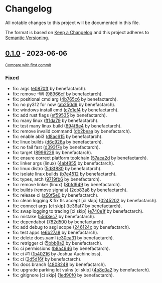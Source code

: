 # Changelog

All notable changes to this project will be documented in this file.

The format is based on [Keep a Changelog](http://keepachangelog.com/en/1.0.0/)
and this project adheres to [Semantic Versioning](http://semver.org/spec/v2.0.0.html).

<!-- insertion marker -->

## [0.1.0](https://github.com/spvn-rs/spvn/releases/tag/0.1.1-beta.00.1.0) - 2023-06-06

<small>[Compare with first commit](https://github.com/spvn-rs/spvn/compare/d609120f55ed066995e64c8b69a28ed44d0bb286...0.1.1-beta.0)</small>

### Fixed

- fix: args ([e0870ff](https://github.com/spvn-rs/spvn/commit/e0870ff37a3c02bd146546086a52c8364de4df6d) by benefactarch).
- fix: remove -Wl ([98966cf](https://github.com/spvn-rs/spvn/commit/98966cf03a91d94c4baa2ad0dd61d9e7c07ffb26) by benefactarch).
- fix: positional cmd arg ([4b765c6](https://github.com/spvn-rs/spvn/commit/4b765c6f6fa8fffc8bfa0439094361b448a232ec) by benefactarch).
- fix: no py312 for now ([ab250d9](https://github.com/spvn-rs/spvn/commit/ab250d93cc052bf0635b323f6483989d0d1e4393) by benefactarch).
- fix: windows install cmd ([c7c1ef4](https://github.com/spvn-rs/spvn/commit/c7c1ef4a138c5bab39fe8f2f30a705f41aa6ff40) by benefactarch).
- fix: add rust flags ([ef59535](https://github.com/spvn-rs/spvn/commit/ef59535e0fc9207c13120c52d1578fc71c83a86d) by benefactarch).
- fix: many linux ([ff1da79](https://github.com/spvn-rs/spvn/commit/ff1da7936314f7e5a14ba2aeaa873cbe5f2a6828) by benefactarch).
- fix: test many linux build ([894f8e4](https://github.com/spvn-rs/spvn/commit/894f8e41888b3570ac5a30a01687cafd204d9a66) by benefactarch).
- fix: remove invalid command ([db2beaa](https://github.com/spvn-rs/spvn/commit/db2beaa7961679c2de589a298ae019cbc4a8274a) by benefactarch).
- fix: enable abi3 ([d8ac615](https://github.com/spvn-rs/spvn/commit/d8ac615fe730336e69a88e89e284e7ce41e4354e) by benefactarch).
- fix: linux builds ([d6c926a](https://github.com/spvn-rs/spvn/commit/d6c926ab23a10ac3341eeecbb9f024fc1e8eba60) by benefactarch).
- fix: no fail fast ([d393f7e](https://github.com/spvn-rs/spvn/commit/d393f7ede431effe28caf3d7045c2ffac075a14d) by benefactarch).
- fix: target ([8996226](https://github.com/spvn-rs/spvn/commit/89962262a48e400aa0e72fdcf5b9140c691b8b74) by benefactarch).
- fix: ensure correct platform toolchain ([57aca2d](https://github.com/spvn-rs/spvn/commit/57aca2d4b9a9d9ede8e60473e896112facda0c8e) by benefactarch).
- fix: linker args (linux) ([4abf855](https://github.com/spvn-rs/spvn/commit/4abf8559c32c511ac5cf0adb09e09fafafb5b4b0) by benefactarch).
- fix: linux distro ([5d8f880](https://github.com/spvn-rs/spvn/commit/5d8f88012b2d1bc7c90b4c0a0fa5bd8dfb917116) by benefactarch).
- fix: isolate linux builds ([b7e4512](https://github.com/spvn-rs/spvn/commit/b7e45127ce8abb27fae00c9edcf6eaf7c9fdb3a8) by benefactarch).
- fix: types, arch ([9719fb6](https://github.com/spvn-rs/spvn/commit/9719fb69ff64fdebc0e4b8ec6740df0cbc2f6377) by benefactarch).
- fix: remove linker (linux) ([8bfd949](https://github.com/spvn-rs/spvn/commit/8bfd949d578152ccc9e037e5f4f5e3ed13b6c2d5) by benefactarch).
- fix: builds (remove signals) ([2cb83a8](https://github.com/spvn-rs/spvn/commit/2cb83a8b85dd6e0cc0983f7e110037cf32f2557c) by benefactarch).
- fix: release ci ([a50f5e0](https://github.com/spvn-rs/spvn/commit/a50f5e0d0cbdcb2ff8fba26b60c867cc872d373a) by benefactarch).
- fix: clean logging & fix tls accept [ci skip] ([0245202](https://github.com/spvn-rs/spvn/commit/0245202b5de9164bfab9dcae4aeefeb310ad1c4f) by benefactarch).
- fix: connect args [ci skip] ([fe36af7](https://github.com/spvn-rs/spvn/commit/fe36af71fe844522adac6f668f444fa835363dc8) by benefactarch).
- fix: swap logging to tracing [ci skip] ([e740e1f](https://github.com/spvn-rs/spvn/commit/e740e1f7aa337c18c56bd46c703cfc3102377e8e) by benefactarch).
- fix: mistake ([5563ec7](https://github.com/spvn-rs/spvn/commit/5563ec7daa903d6ee10fb6acb43a131c6223551f) by benefactarch).
- fix: dependabot ([782d500](https://github.com/spvn-rs/spvn/commit/782d5001a44704b0dfa015ffe7d797f54cccbd4c) by benefactarch).
- fix: add debug to asgi scope ([246124c](https://github.com/spvn-rs/spvn/commit/246124ca3a8c34bd14603c4d1e9725188fd064d8) by benefactarch).
- fix: test apps ([e6b27a8](https://github.com/spvn-rs/spvn/commit/e6b27a80889eb3bfff2d1880574a3939bb83cf4e) by benefactarch).
- fix: delete docs.yaml ([e30ea31](https://github.com/spvn-rs/spvn/commit/e30ea31cdaa680f0227bf2cbe4215ac4554316be) by benefactarch).
- fix: retrigger ci ([5bbb8a2](https://github.com/spvn-rs/spvn/commit/5bbb8a20f694c97cdfed29637f003443e9996b22) by benefactarch).
- fix: ci permissions ([b8a4946](https://github.com/spvn-rs/spvn/commit/b8a4946ac04431771ea23a1dd1e21415cce85d3d) by benefactarch).
- fix: ci #1 ([1b40216](https://github.com/spvn-rs/spvn/commit/1b40216d1de58a3bed0bb1d43e91cce790f7ecb8) by Joshua Auchincloss).
- fix: ci ([2d5d16f](https://github.com/spvn-rs/spvn/commit/2d5d16f303a659d8ef1089ce59b809fd3b44402a) by benefactarch).
- fix: docs branch ([4808248](https://github.com/spvn-rs/spvn/commit/4808248736fe7d827783c8cc93e032718e8e628b) by benefactarch).
- fix: upgrade parking lot vulns [ci skip] ([4b8c0a2](https://github.com/spvn-rs/spvn/commit/4b8c0a28484f65af4536b379cc4e56bff390c5e1) by benefactarch).
- fix: gitignore [ci skip] ([1ed90f0](https://github.com/spvn-rs/spvn/commit/1ed90f0520414451b995f60a464cfeb6e3fd7d93) by benefactarch).
